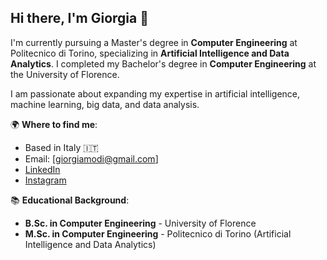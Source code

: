 ## Hi there, I'm Giorgia 👋

I'm currently pursuing a Master's degree in **Computer Engineering** at Politecnico di Torino, specializing in **Artificial Intelligence and Data Analytics**. I completed my Bachelor's degree in **Computer Engineering** at the University of Florence.

I am passionate about expanding my expertise in artificial intelligence, machine learning, big data, and data analysis.

🌍 **Where to find me**:
- Based in Italy 🇮🇹
- Email: [giorgiamodi@gmail.com]
- [LinkedIn](https://www.linkedin.com/in/giorgia-modi-bab07a1a6) 
- [Instagram](https://www.instagram.com/giorgiamodi)

📚 **Educational Background**:
- **B.Sc. in Computer Engineering** - University of Florence
- **M.Sc. in Computer Engineering** - Politecnico di Torino (Artificial Intelligence and Data Analytics)

